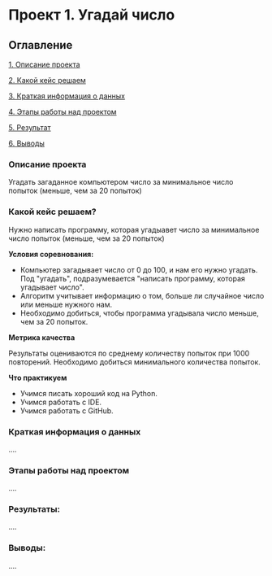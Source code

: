 # Проект 1. Угадай число

## Оглавление
[1. Описание проекта](https://github.com/LILICONDA/sf_data_science/tree/main/project_1/README.md#Описание-проекта)

[2. Какой кейс решаем](https://github.com/LILICONDA/sf_data_science/tree/main/project_1/README.md#Какой-кейс-решаем)

[3. Краткая информация о данных](https://github.com/LILICONDA/sf_data_science/tree/main/project_1/README.md#Краткая-информация-о-данных)

[4. Этапы работы над проектом](https://github.com/LILICONDA/sf_data_science/tree/main/project_1/README.md#Этапы-работы-над-проектом)

[5. Результат](https://github.com/LILICONDA/sf_data_science/tree/main/project_1/README.md#Результат)

[6. Выводы](https://github.com/LILICONDA/sf_data_science/tree/main/project_1/README.md#Выводы)

### Описание проекта
Угадать загаданное компьютером число за минимальное число попыток (меньше, чем за 20 попыток)


### Какой кейс решаем?
Нужно написать программу, которая угадыавет число за минимальное число попыток (меньше, чем за 20 попыток)

**Условия соревнования:**
- Компьютер загадывает число от 0 до 100, и нам его нужно угадать. Под "угадать", подразумевается "написать программу, которая угадывает число".
- Алгоритм учитывает информацию о том, больше ли случайное число или меньше нужного нам.
- Необходимо добиться, чтобы программа угадывала число меньше, чем за 20 попыток.

**Метрика качества**

Результаты оцениваются по среднему количеству попыток при 1000 повторений. Необходимо добиться минимального количества попыток.

**Что практикуем**

- Учимся писать хороший код на Python.
- Учимся работать с IDE.
- Учимся работать с GitHub.


### Краткая информация о данных
....



### Этапы работы над проектом
....



### Результаты:
....



### Выводы:
....
